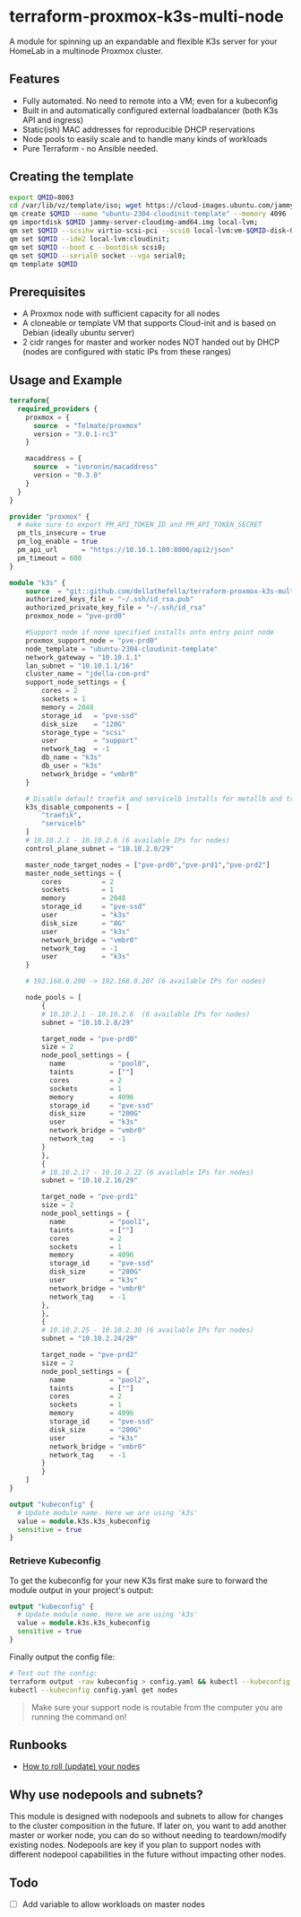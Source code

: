 # terraform-proxmox-k3s-multi-node

A module for spinning up an expandable and flexible K3s server for your HomeLab in a multinode Proxmox cluster.

## Features

- Fully automated. No need to remote into a VM; even for a kubeconfig
- Built in and automatically configured external loadbalancer (both K3s API and ingress)
- Static(ish) MAC addresses for reproducible DHCP reservations
- Node pools to easily scale and to handle many kinds of workloads
- Pure Terraform - no Ansible needed.

## Creating the template
```sh
export QMID=8003
cd /var/lib/vz/template/iso; wget https://cloud-images.ubuntu.com/jammy/current/jammy-server-cloudimg-amd64.img;
qm create $QMID --name "ubuntu-2304-cloudinit-template" --memory 4096 --cores 2 --net0 virtio,bridge=vmbr0;
qm importdisk $QMID jammy-server-cloudimg-amd64.img local-lvm;
qm set $QMID --scsihw virtio-scsi-pci --scsi0 local-lvm:vm-$QMID-disk-0;
qm set $QMID --ide2 local-lvm:cloudinit;
qm set $QMID --boot c --bootdisk scsi0;
qm set $QMID --serial0 socket --vga serial0;
qm template $QMID
```

## Prerequisites

- A Proxmox node with sufficient capacity for all nodes
- A cloneable or template VM that supports Cloud-init and is based on Debian
  (ideally ubuntu server)
- 2 cidr ranges for master and worker nodes NOT handed out by DHCP (nodes are
  configured with static IPs from these ranges)

## Usage and Example

```terraform
terraform{
  required_providers {
    proxmox = {
      source  = "Telmate/proxmox"
      version = "3.0.1-rc3"
    }

    macaddress = {
      source  = "ivoronin/macaddress"
      version = "0.3.0"
    }
  }
}

provider "proxmox" {
  # make sure to export PM_API_TOKEN_ID and PM_API_TOKEN_SECRET
  pm_tls_insecure = true
  pm_log_enable = true
  pm_api_url      = "https://10.10.1.100:8006/api2/json"
  pm_timeout = 600
}

module "k3s" {
    source  = "git::github.com/dellathefella/terraform-proxmox-k3s-multinode"
    authorized_keys_file = "~/.ssh/id_rsa.pub"
    authorized_private_key_file = "~/.ssh/id_rsa"
    proxmox_node = "pve-prd0"

    #Support node if none specified installs onto entry point node
    proxmox_support_node = "pve-prd0"
    node_template = "ubuntu-2304-cloudinit-template"
    network_gateway = "10.10.1.1"
    lan_subnet = "10.10.1.1/16"
    cluster_name = "jdella-com-prd"
    support_node_settings = {
        cores = 2
        sockets = 1
        memory = 2048
        storage_id   = "pve-ssd"
        disk_size    = "120G"
        storage_type = "scsi"
        user         = "support"
        network_tag  = -1
        db_name = "k3s"
        db_user = "k3s"
        network_bridge = "vmbr0"
    }

    # Disable default traefik and servicelb installs for metallb and traefik 2
    k3s_disable_components = [
        "traefik",
        "servicelb"
    ]
    # 10.10.2.1 - 10.10.2.6	(6 available IPs for nodes)
    control_plane_subnet = "10.10.2.0/29"

    master_node_target_nodes = ["pve-prd0","pve-prd1","pve-prd2"]
    master_node_settings = {
        cores          = 2
        sockets        = 1
        memory         = 2048
        storage_id     = "pve-ssd"
        user           = "k3s"
        disk_size      = "8G"
        user           = "k3s"
        network_bridge = "vmbr0"
        network_tag    = -1
        user           = "k3s"
    }

    # 192.168.0.200 -> 192.168.0.207 (6 available IPs for nodes)

    node_pools = [
        {
        # 10.10.2.1 - 10.10.2.6	 (6 available IPs for nodes)
        subnet = "10.10.2.8/29"

        target_node = "pve-prd0"
        size = 2
        node_pool_settings = {
          name           = "pool0",
          taints         = [""]
          cores          = 2
          sockets        = 1
          memory         = 4096
          storage_id     = "pve-ssd"
          disk_size      = "200G"
          user           = "k3s"
          network_bridge = "vmbr0"
          network_tag    = -1
        }
        },
        {
        # 10.10.2.17 - 10.10.2.22 (6 available IPs for nodes)
        subnet = "10.10.2.16/29"

        target_node = "pve-prd1"
        size = 2
        node_pool_settings = {
          name           = "pool1",
          taints         = [""]
          cores          = 2
          sockets        = 1
          memory         = 4096
          storage_id     = "pve-ssd"
          disk_size      = "200G"
          user           = "k3s"
          network_bridge = "vmbr0"
          network_tag    = -1
        },
        },
        {
        # 10.10.2.25 - 10.10.2.30 (6 available IPs for nodes)
        subnet = "10.10.2.24/29"

        target_node = "pve-prd2"
        size = 2
        node_pool_settings = {
          name           = "pool2",
          taints         = [""]
          cores          = 2
          sockets        = 1
          memory         = 4096
          storage_id     = "pve-ssd"
          disk_size      = "200G"
          user           = "k3s"
          network_bridge = "vmbr0"
          network_tag    = -1
        }
        }
    ]
}

output "kubeconfig" {
  # Update module name. Here we are using 'k3s'
  value = module.k3s.k3s_kubeconfig
  sensitive = true
}
```

### Retrieve Kubeconfig

To get the kubeconfig for your new K3s first make sure to forward the module
output in your project's output:

```terraform
output "kubeconfig" {
  # Update module name. Here we are using 'k3s'
  value = module.k3s.k3s_kubeconfig
  sensitive = true
}
```

Finally output the config file:

```sh
# Test out the config:
terraform output -raw kubeconfig > config.yaml && kubectl --kubeconfig config.yaml get nodes
kubectl --kubeconfig config.yaml get nodes
```


> Make sure your support node is routable from the computer you are running the
command on!

## Runbooks

- [How to roll (update) your nodes](docs/roll-node-pools.md)

## Why use nodepools and subnets?

This module is designed with nodepools and subnets to allow for changes to the
cluster composition in the future. If later on, you want to add another master
or worker node, you can do so without needing to teardown/modify existing
nodes. Nodepools are key if you plan to support nodes with different nodepool
capabilities in the future without impacting other nodes.

## Todo

- [ ] Add variable to allow workloads on master nodes
